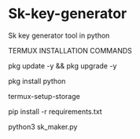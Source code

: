 # Sk-key-generator
Sk key generator tool in python

TERMUX INSTALLATION COMMANDS

pkg update -y && pkg upgrade -y

pkg install python

termux-setup-storage

pip install -r requirements.txt

python3 sk_maker.py



